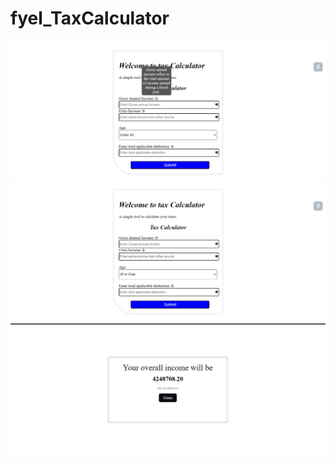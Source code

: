 # fyel_TaxCalculator
![screenshot1](https://github.com/Jishan143/fyel_TaxCalculator/blob/main/Screenshot%205.png?raw=true)
![screenshot2](https://github.com/Jishan143/fyel_TaxCalculator/blob/main/Screenshot%201.png?raw=true)
![screenshot3](https://github.com/Jishan143/fyel_TaxCalculator/blob/main/Screenshot%203.png?raw=true)

